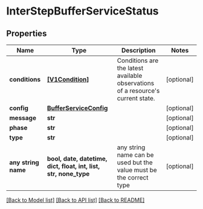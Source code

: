 # InterStepBufferServiceStatus


## Properties
Name | Type | Description | Notes
------------ | ------------- | ------------- | -------------
**conditions** | [**[V1Condition]**](V1Condition.md) | Conditions are the latest available observations of a resource&#39;s current state. | [optional] 
**config** | [**BufferServiceConfig**](BufferServiceConfig.md) |  | [optional] 
**message** | **str** |  | [optional] 
**phase** | **str** |  | [optional] 
**type** | **str** |  | [optional] 
**any string name** | **bool, date, datetime, dict, float, int, list, str, none_type** | any string name can be used but the value must be the correct type | [optional]

[[Back to Model list]](../README.md#documentation-for-models) [[Back to API list]](../README.md#documentation-for-api-endpoints) [[Back to README]](../README.md)


